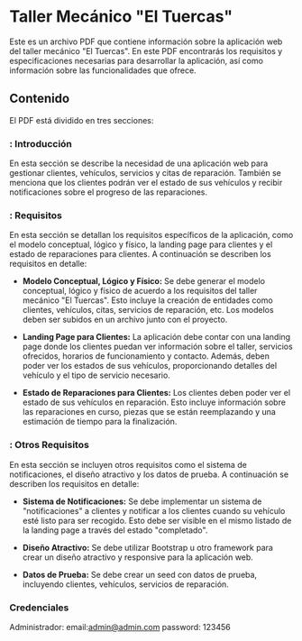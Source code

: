 # Taller Mecánico "El Tuercas"

Este es un archivo PDF que contiene información sobre la aplicación web del taller mecánico "El Tuercas". En este PDF encontrarás los requisitos y especificaciones necesarias para desarrollar la aplicación, así como información sobre las funcionalidades que ofrece.

## Contenido

El PDF está dividido en tres secciones:

### : Introducción

En esta sección se describe la necesidad de una aplicación web para gestionar clientes, vehículos, servicios y citas de reparación. También se menciona que los clientes podrán ver el estado de sus vehículos y recibir notificaciones sobre el progreso de las reparaciones.

### : Requisitos

En esta sección se detallan los requisitos específicos de la aplicación, como el modelo conceptual, lógico y físico, la landing page para clientes y el estado de reparaciones para clientes. A continuación se describen los requisitos en detalle:

- **Modelo Conceptual, Lógico y Físico:** Se debe generar el modelo conceptual, lógico y físico de acuerdo a los requisitos del taller mecánico "El Tuercas". Esto incluye la creación de entidades como clientes, vehículos, citas, servicios de reparación, etc. Los modelos deben ser subidos en un archivo junto con el proyecto.

- **Landing Page para Clientes:** La aplicación debe contar con una landing page donde los clientes puedan ver información sobre el taller, servicios ofrecidos, horarios de funcionamiento y contacto. Además, deben poder ver los estados de sus vehículos, proporcionando detalles del vehículo y el tipo de servicio necesario.

- **Estado de Reparaciones para Clientes:** Los clientes deben poder ver el estado de sus vehículos en reparación. Esto incluye información sobre las reparaciones en curso, piezas que se están reemplazando y una estimación de tiempo para la finalización.

### : Otros Requisitos

En esta sección se incluyen otros requisitos como el sistema de notificaciones, el diseño atractivo y los datos de prueba. A continuación se describen los requisitos en detalle:

- **Sistema de Notificaciones:** Se debe implementar un sistema de "notificaciones" a clientes y notificar a los clientes cuando su vehículo esté listo para ser recogido. Esto debe ser visible en el mismo listado de la landing page a través del estado "completado".

- **Diseño Atractivo:** Se debe utilizar Bootstrap u otro framework para crear un diseño atractivo y responsive para la aplicación web.

- **Datos de Prueba:** Se debe crear un seed con datos de prueba, incluyendo clientes, vehículos, servicios de reparación.

### Credenciales

Administrador: email:admin@admin.com
password: 123456
